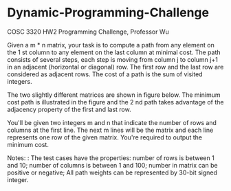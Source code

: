 # Dynamic-Programming-Challenge
COSC 3320 HW2 Programming Challenge, Professor Wu

Given a m * n matrix, your task is to compute a path from any element on the 1 st column to any element on the last column at minimal cost. The path consists of several steps, each step is moving from column j to column j+1 in an adjacent (horizontal or diagonal) row. The first row and the last row are considered as adjacent rows. The cost of a path is the sum of visited integers.

The two slightly different matrices are shown in figure below. The minimum cost path is illustrated in the figure and the 2 nd path takes advantage of the adjacency property of the first and last row.

You'll be given two integers m and n that indicate the number of rows and columns at the first line. The next m lines will be the matrix and each line represents one row of the given matrix. You're required to output the minimum cost.

Notes: : The test cases have the properties: number of rows is between 1 and 10; number of columns is between 1 and 100; number in matrix can be positive or negative; All path weights can be represented by 30-bit signed integer.


